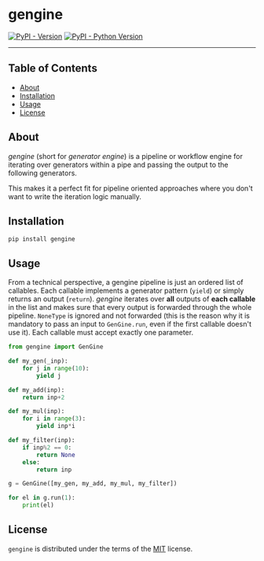 # gengine

[![PyPI - Version](https://img.shields.io/pypi/v/gengine.svg)](https://pypi.org/project/gengine)
[![PyPI - Python Version](https://img.shields.io/pypi/pyversions/gengine.svg)](https://pypi.org/project/gengine)

-----

## Table of Contents

- [About](#about)
- [Installation](#installation)
- [Usage](#usage)
- [License](#license)

## About

*gengine* (short for *generator engine*) is a pipeline or workflow engine for iterating over generators within a pipe and passing the output to the following generators.

This makes it a perfect fit for pipeline oriented approaches where you don't want to write the iteration logic manually.

## Installation

```console
pip install gengine
```

## Usage

From a technical perspective, a gengine pipeline is just an ordered list of callables. Each callable implements a generator pattern (`yield`) or simply returns an output (`return`).
*gengine* iterates over **all** outputs of **each callable** in the list and makes sure that every output is forwarded through the whole pipeline.
`NoneType` is ignored and not forwarded (this is the reason why it is mandatory to pass an input to `GenGine.run`, even if the first callable doesn't use it).
Each callable must accept exactly one parameter.

```python
from gengine import GenGine

def my_gen(_inp):
    for j in range(10):
        yield j

def my_add(inp):
    return inp+2

def my_mul(inp):
    for i in range(3):
        yield inp*i

def my_filter(inp):
    if inp%2 == 0:
        return None
    else:
        return inp

g = GenGine([my_gen, my_add, my_mul, my_filter])

for el in g.run(1):
    print(el)
```

## License

`gengine` is distributed under the terms of the [MIT](https://spdx.org/licenses/MIT.html) license.
